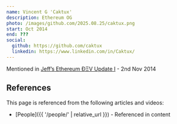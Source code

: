 ```yaml
---
name: Vincent G 'Caktux'
description: Ethereum OG
photo: /images/github.com/2025.08.25/caktux.png
start: Oct 2014
end: ???
social:
  github: https://github.com/caktux
  linkedin: https://www.linkedin.com/in/Caktux/
---
```

Mentioned in [Jeff’s Ethereum ÐΞV Update I](https://blog.ethereum.org/2014/11/02/jeffs-ethereum-dev-update) - 2nd Nov 2014


## References

This page is referenced from the following articles and videos:

- [People]({{ '/people/' | relative_url }}) - Referenced in content